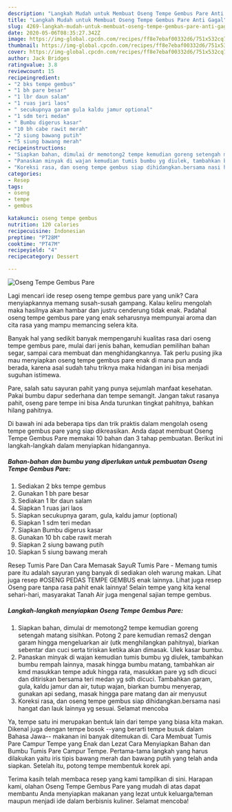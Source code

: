 ```yaml
---
description: "Langkah Mudah untuk Membuat Oseng Tempe Gembus Pare Anti Gagal"
title: "Langkah Mudah untuk Membuat Oseng Tempe Gembus Pare Anti Gagal"
slug: 4269-langkah-mudah-untuk-membuat-oseng-tempe-gembus-pare-anti-gagal
date: 2020-05-06T08:35:27.342Z
image: https://img-global.cpcdn.com/recipes/ff8e7ebaf00332d6/751x532cq70/oseng-tempe-gembus-pare-foto-resep-utama.jpg
thumbnail: https://img-global.cpcdn.com/recipes/ff8e7ebaf00332d6/751x532cq70/oseng-tempe-gembus-pare-foto-resep-utama.jpg
cover: https://img-global.cpcdn.com/recipes/ff8e7ebaf00332d6/751x532cq70/oseng-tempe-gembus-pare-foto-resep-utama.jpg
author: Jack Bridges
ratingvalue: 3.8
reviewcount: 15
recipeingredient:
- "2 bks tempe gembus"
- "1 bh pare besar"
- "1 lbr daun salam"
- "1 ruas jari laos"
- " secukupnya garam gula kaldu jamur optional"
- "1 sdm teri medan"
- " Bumbu digerus kasar"
- "10 bh cabe rawit merah"
- "2 siung bawang putih"
- "5 siung bawang merah"
recipeinstructions:
- "Siapkan bahan, dimulai dr memotong2 tempe kemudian goreng setengah matang sisihkan. Potong 2 pare kemudian remas2 dengan garam hingga mengeluarkan air (utk menghilangkan pahitnya), biarkan sebentar dan cuci serta tiriskan ketika akan dimasak. Ulek kasar bumbu."
- "Panaskan minyak di wajan kemudian tumis bumbu yg diulek, tambahkan bumbu rempah lainnya, masak hingga bumbu matang, tambahkan air kmd masukkan tempe aduk hingga rata, masukkan pare yg sdh dicuci dan ditiriskan bersama teri medan yg sdh dicuci. Tambahkan garam, gula, kaldu jamur dan air, tutup wajan, biarkan bumbu menyerap, gunakan api sedang, masak hingga pare matang dan air menyusut"
- "Koreksi rasa, dan oseng tempe gembus siap dihidangkan.bersama nasi hangat dan lauk lainnya yg sesuai. Selamat mencoba"
categories:
- Resep
tags:
- oseng
- tempe
- gembus

katakunci: oseng tempe gembus 
nutrition: 120 calories
recipecuisine: Indonesian
preptime: "PT28M"
cooktime: "PT47M"
recipeyield: "4"
recipecategory: Dessert

---
```



![Oseng Tempe Gembus Pare](https://img-global.cpcdn.com/recipes/ff8e7ebaf00332d6/751x532cq70/oseng-tempe-gembus-pare-foto-resep-utama.jpg)

Lagi mencari ide resep oseng tempe gembus pare yang unik? Cara menyiapkannya memang susah-susah gampang. Kalau keliru mengolah maka hasilnya akan hambar dan justru cenderung tidak enak. Padahal oseng tempe gembus pare yang enak seharusnya mempunyai aroma dan cita rasa yang mampu memancing selera kita.

Banyak hal yang sedikit banyak mempengaruhi kualitas rasa dari oseng tempe gembus pare, mulai dari jenis bahan, kemudian pemilihan bahan segar, sampai cara membuat dan menghidangkannya. Tak perlu pusing jika mau menyiapkan oseng tempe gembus pare enak di mana pun anda berada, karena asal sudah tahu triknya maka hidangan ini bisa menjadi suguhan istimewa.

Pare, salah satu sayuran pahit yang punya sejumlah manfaat kesehatan. Pakai bumbu dapur sederhana dan tempe semangit. Jangan takut rasanya pahit, oseng pare tempe ini bisa Anda turunkan tingkat pahitnya, bahkan hilang pahitnya.


Di bawah ini ada beberapa tips dan trik praktis dalam mengolah oseng tempe gembus pare yang siap dikreasikan. Anda dapat membuat Oseng Tempe Gembus Pare memakai 10 bahan dan 3 tahap pembuatan. Berikut ini langkah-langkah dalam menyiapkan hidangannya.

<!--inarticleads1-->

##### Bahan-bahan dan bumbu yang diperlukan untuk pembuatan Oseng Tempe Gembus Pare:

1. Sediakan 2 bks tempe gembus
1. Gunakan 1 bh pare besar
1. Sediakan 1 lbr daun salam
1. Siapkan 1 ruas jari laos
1. Siapkan  secukupnya garam, gula, kaldu jamur (optional)
1. Siapkan 1 sdm teri medan
1. Siapkan  Bumbu digerus kasar
1. Gunakan 10 bh cabe rawit merah
1. Siapkan 2 siung bawang putih
1. Siapkan 5 siung bawang merah


Resep Tumis Pare Dan Cara Memasak SayuR Tumis Pare - Memang tumis pare itu adalah sayuran yang banyak di sediakan oleh warung makan. Lihat juga resep #OSENG PEDAS TEMPE GEMBUS enak lainnya. Lihat juga resep Oseng pare tanpa rasa pahit enak lainnya! Selain tempe yang kita kenal sehari-hari, masyarakat Tanah Air juga mengenal sajian tempe gembus. 

<!--inarticleads2-->

##### Langkah-langkah menyiapkan Oseng Tempe Gembus Pare:

1. Siapkan bahan, dimulai dr memotong2 tempe kemudian goreng setengah matang sisihkan. Potong 2 pare kemudian remas2 dengan garam hingga mengeluarkan air (utk menghilangkan pahitnya), biarkan sebentar dan cuci serta tiriskan ketika akan dimasak. Ulek kasar bumbu.
1. Panaskan minyak di wajan kemudian tumis bumbu yg diulek, tambahkan bumbu rempah lainnya, masak hingga bumbu matang, tambahkan air kmd masukkan tempe aduk hingga rata, masukkan pare yg sdh dicuci dan ditiriskan bersama teri medan yg sdh dicuci. Tambahkan garam, gula, kaldu jamur dan air, tutup wajan, biarkan bumbu menyerap, gunakan api sedang, masak hingga pare matang dan air menyusut
1. Koreksi rasa, dan oseng tempe gembus siap dihidangkan.bersama nasi hangat dan lauk lainnya yg sesuai. Selamat mencoba


Ya, tempe satu ini merupakan bentuk lain dari tempe yang biasa kita makan. Dikenal juga dengan tempe bosok --yang berarti tempe busuk dalam Bahasa Jawa-- makanan ini banyak ditemukan di. Cara Membuat Tumis Pare Campur Tempe yang Enak dan Lezat Cara Menyiapkan Bahan dan Bumbu Tumis Pare Campur Tempe. Pertama-tama langkah yang harus dilakukan yaitu iris tipis bawang merah dan bawang putih yang telah anda siapkan. Setelah itu, potong tempe membentuk korek api. 

Terima kasih telah membaca resep yang kami tampilkan di sini. Harapan kami, olahan Oseng Tempe Gembus Pare yang mudah di atas dapat membantu Anda menyiapkan makanan yang lezat untuk keluarga/teman maupun menjadi ide dalam berbisnis kuliner. Selamat mencoba!
